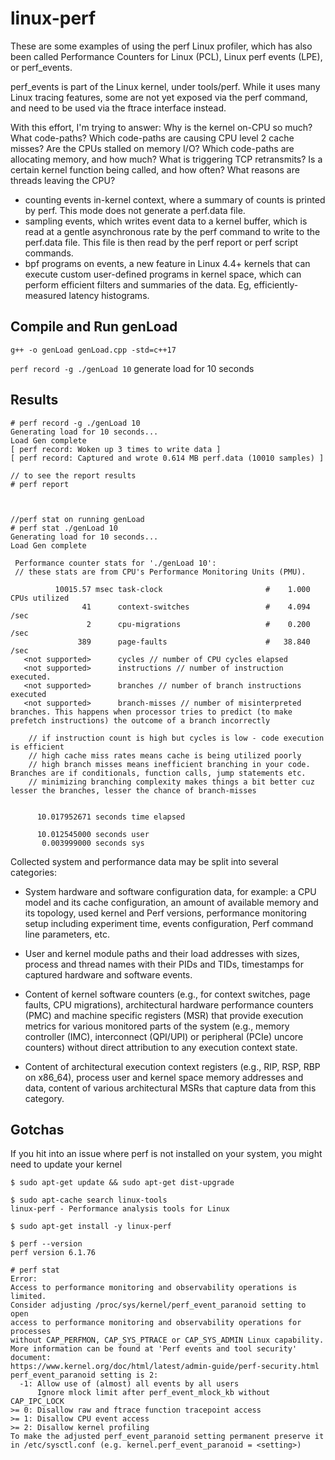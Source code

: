 # linux-perf


These are some examples of using the perf Linux profiler, which has also been called Performance Counters for Linux (PCL), Linux perf events (LPE), or perf_events. 

perf_events is part of the Linux kernel, under tools/perf. While it uses many Linux tracing features, some are not yet exposed via the perf command, and need to be used via the ftrace interface instead.

With this effort, I'm trying to answer:
    Why is the kernel on-CPU so much? What code-paths?
    Which code-paths are causing CPU level 2 cache misses?
    Are the CPUs stalled on memory I/O?
    Which code-paths are allocating memory, and how much?
    What is triggering TCP retransmits?
    Is a certain kernel function being called, and how often?
    What reasons are threads leaving the CPU?


- counting events in-kernel context, where a summary of counts is printed by perf. This mode does not generate a perf.data file.
- sampling events, which writes event data to a kernel buffer, which is read at a gentle asynchronous rate by the perf command to write to the perf.data file. This file is then read by the perf report or perf script commands.
- bpf programs on events, a new feature in Linux 4.4+ kernels that can execute custom user-defined programs in kernel space, which can perform efficient filters and summaries of the data. Eg, efficiently-measured latency histograms.


## Compile and Run genLoad
`g++ -o genLoad genLoad.cpp -std=c++17`


`perf record -g ./genLoad 10` generate load for 10 seconds

## Results
```
# perf record -g ./genLoad 10
Generating load for 10 seconds...
Load Gen complete
[ perf record: Woken up 3 times to write data ]
[ perf record: Captured and wrote 0.614 MB perf.data (10010 samples) ]

// to see the report results
# perf report



//perf stat on running genLoad
# perf stat ./genLoad 10
Generating load for 10 seconds...
Load Gen complete

 Performance counter stats for './genLoad 10':
 // these stats are from CPU's Performance Monitoring Units (PMU).

          10015.57 msec task-clock                       #    1.000 CPUs utilized
                41      context-switches                 #    4.094 /sec
                 2      cpu-migrations                   #    0.200 /sec
               389      page-faults                      #   38.840 /sec
   <not supported>      cycles // number of CPU cycles elapsed
   <not supported>      instructions // number of instruction executed.
   <not supported>      branches // number of branch instructions executed
   <not supported>      branch-misses // number of misinterpreted branches. This happens when processor tries to predict (to make prefetch instructions) the outcome of a branch incorrectly

    // if instruction count is high but cycles is low - code execution is efficient
    // high cache miss rates means cache is being utilized poorly
    // high branch misses means inefficient branching in your code. Branches are if conditionals, function calls, jump statements etc.
    // minimizing branching complexity makes things a bit better cuz lesser the branches, lesser the chance of branch-misses


      10.017952671 seconds time elapsed

      10.012545000 seconds user
       0.003999000 seconds sys

```

Collected system and performance data may be split into several categories:

- System hardware and software configuration data, for example: a CPU model and its cache configuration, an amount of available memory and its topology, used kernel and Perf versions, performance monitoring setup including experiment time, events configuration, Perf command line parameters, etc.

- User and kernel module paths and their load addresses with sizes, process and thread names with their PIDs and TIDs, timestamps for captured hardware and software events.

- Content of kernel software counters (e.g., for context switches, page faults, CPU migrations), architectural hardware performance counters (PMC) and machine specific registers (MSR) that provide execution metrics for various monitored parts of the system (e.g., memory controller (IMC), interconnect (QPI/UPI) or peripheral (PCIe) uncore counters) without direct attribution to any execution context state.

- Content of architectural execution context registers (e.g., RIP, RSP, RBP on x86_64), process user and kernel space memory addresses and data, content of various architectural MSRs that capture data from this category.




## Gotchas

If you hit into an issue where perf is not installed on your system, you might need to update your kernel

```
$ sudo apt-get update && sudo apt-get dist-upgrade

$ sudo apt-cache search linux-tools
linux-perf - Performance analysis tools for Linux

$ sudo apt-get install -y linux-perf

$ perf --version
perf version 6.1.76

# perf stat
Error:
Access to performance monitoring and observability operations is limited.
Consider adjusting /proc/sys/kernel/perf_event_paranoid setting to open
access to performance monitoring and observability operations for processes
without CAP_PERFMON, CAP_SYS_PTRACE or CAP_SYS_ADMIN Linux capability.
More information can be found at 'Perf events and tool security' document:
https://www.kernel.org/doc/html/latest/admin-guide/perf-security.html
perf_event_paranoid setting is 2:
  -1: Allow use of (almost) all events by all users
      Ignore mlock limit after perf_event_mlock_kb without CAP_IPC_LOCK
>= 0: Disallow raw and ftrace function tracepoint access
>= 1: Disallow CPU event access
>= 2: Disallow kernel profiling
To make the adjusted perf_event_paranoid setting permanent preserve it
in /etc/sysctl.conf (e.g. kernel.perf_event_paranoid = <setting>)

```